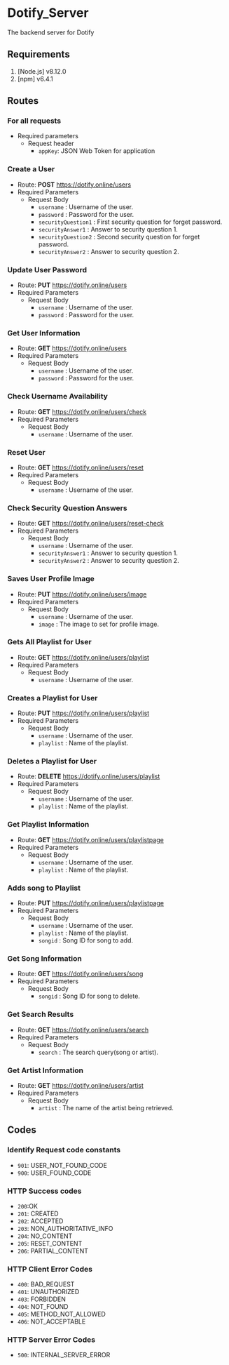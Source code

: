 # Dotify_Server
The backend server for Dotify

## Requirements
1. [Node.js] v8.12.0
2. [npm] v6.4.1

## Routes
### For all requests
* Required parameters
  * Request header
    * `appKey`: JSON Web Token for application
    
### Create a User
* Route: __POST__ https://dotify.online/users
* Required Parameters
  * Request Body
    * `username` : Username of the user.
    * `password` : Password for the user.
    * `securityQuestion1` : First security question for forget password.
    * `securityAnswer1` : Answer to security question 1.
    * `securityQuestion2` : Second security question for forget password.
    * `securityAnswer2` : Answer to security question 2.
### Update User Password
* Route: __PUT__ https://dotify.online/users
* Required Parameters
  * Request Body
    * `username` : Username of the user.
    * `password` : Password for the user.

### Get User Information
* Route: __GET__ https://dotify.online/users
* Required Parameters
  * Request Body
    * `username` : Username of the user.
    * `password` : Password for the user.
    
### Check Username Availability
* Route: __GET__ https://dotify.online/users/check
* Required Parameters
  * Request Body
    * `username` : Username of the user.

### Reset User 
* Route: __GET__ https://dotify.online/users/reset
* Required Parameters
  * Request Body
    * `username` : Username of the user.

### Check Security Question Answers
* Route: __GET__ https://dotify.online/users/reset-check
* Required Parameters
  * Request Body
    * `username` : Username of the user.
    * `securityAnswer1` : Answer to security question 1.
    * `securityAnswer2` : Answer to security question 2.
 
### Saves User Profile Image
* Route: __PUT__ https://dotify.online/users/image
* Required Parameters
  * Request Body
    * `username` : Username of the user.
    * `image` : The image to set for profile image.
     
### Gets All Playlist for User
* Route: __GET__ https://dotify.online/users/playlist
* Required Parameters
  * Request Body
    * `username` : Username of the user.
      
### Creates a Playlist for User
* Route: __PUT__ https://dotify.online/users/playlist
* Required Parameters
  * Request Body
    * `username` : Username of the user.
    * `playlist` : Name of the playlist.
    
### Deletes a Playlist for User
* Route: __DELETE__ https://dotify.online/users/playlist
* Required Parameters
  * Request Body
    * `username` : Username of the user.
    * `playlist` : Name of the playlist.
      
### Get Playlist Information
* Route: __GET__ https://dotify.online/users/playlistpage
* Required Parameters
  * Request Body
    * `username` : Username of the user.
    * `playlist` : Name of the playlist.
      
### Adds song to Playlist
* Route: __PUT__ https://dotify.online/users/playlistpage
* Required Parameters
  * Request Body
    * `username` : Username of the user.
    * `playlist` : Name of the playlist.
    * `songid` : Song ID for song to add.
    
    
### Get Song Information
* Route: __GET__ https://dotify.online/users/song
* Required Parameters
  * Request Body
    * `songid` : Song ID for song to delete.
    
### Get Search Results
* Route: __GET__ https://dotify.online/users/search
* Required Parameters
  * Request Body
    * `search` : The search query(song or artist).
    
### Get Artist Information
* Route: __GET__ https://dotify.online/users/artist
* Required Parameters
  * Request Body
    * `artist` : The name of the artist being retrieved.
    
## Codes
### Identify Request code constants
  * `901`: USER_NOT_FOUND_CODE
  * `900`: USER_FOUND_CODE

### HTTP Success codes
  * `200`:OK
  * `201`: CREATED
  * `202`: ACCEPTED
  * `203`: NON_AUTHORITATIVE_INFO
  * `204`: NO_CONTENT 
  * `205`: RESET_CONTENT 
  * `206`: PARTIAL_CONTENT 

### HTTP Client Error Codes
  * `400`: BAD_REQUEST
  * `401`: UNAUTHORIZED 
  * `403`: FORBIDDEN 
  * `404`: NOT_FOUND
  * `405`: METHOD_NOT_ALLOWED 
  * `406`: NOT_ACCEPTABLE 

### HTTP Server Error Codes
  * `500`: INTERNAL_SERVER_ERROR 


